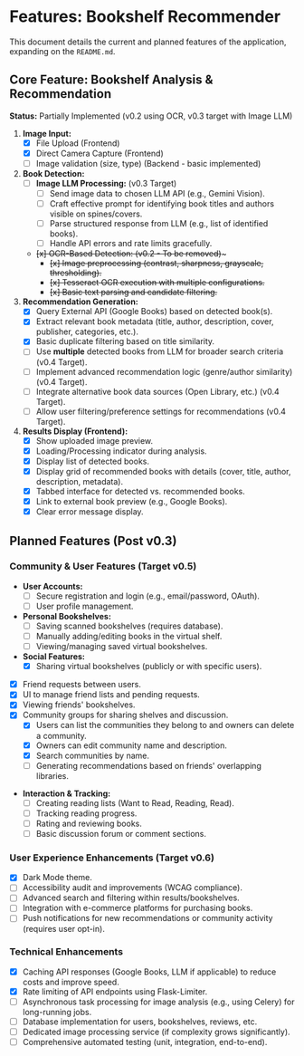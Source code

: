 # Features: Bookshelf Recommender

This document details the current and planned features of the application, expanding on the `README.md`.

## Core Feature: Bookshelf Analysis & Recommendation

**Status:** Partially Implemented (v0.2 using OCR, v0.3 target with Image LLM)

1.  **Image Input:**
    *   [x] File Upload (Frontend)
    *   [x] Direct Camera Capture (Frontend)
    *   [ ] Image validation (size, type) (Backend - basic implemented)
2.  **Book Detection:**
    *   [ ] **Image LLM Processing:** (v0.3 Target)
        *   [ ] Send image data to chosen LLM API (e.g., Gemini Vision).
        *   [ ] Craft effective prompt for identifying book titles and authors visible on spines/covers.
        *   [ ] Parse structured response from LLM (e.g., list of identified books).
        *   [ ] Handle API errors and rate limits gracefully.
    *   ~~[x] OCR-Based Detection: (v0.2 - To be removed)~~~
        *   ~~[x] Image preprocessing (contrast, sharpness, grayscale, thresholding).~~
        *   ~~[x] Tesseract OCR execution with multiple configurations.~~
        *   ~~[x] Basic text parsing and candidate filtering.~~
3.  **Recommendation Generation:**
    *   [x] Query External API (Google Books) based on detected book(s).
    *   [x] Extract relevant book metadata (title, author, description, cover, publisher, categories, etc.).
    *   [x] Basic duplicate filtering based on title similarity.
    *   [ ] Use **multiple** detected books from LLM for broader search criteria (v0.4 Target).
    *   [ ] Implement advanced recommendation logic (genre/author similarity) (v0.4 Target).
    *   [ ] Integrate alternative book data sources (Open Library, etc.) (v0.4 Target).
    *   [ ] Allow user filtering/preference settings for recommendations (v0.4 Target).
4.  **Results Display (Frontend):**
    *   [x] Show uploaded image preview.
    *   [x] Loading/Processing indicator during analysis.
    *   [x] Display list of detected books.
    *   [x] Display grid of recommended books with details (cover, title, author, description, metadata).
    *   [x] Tabbed interface for detected vs. recommended books.
    *   [x] Link to external book preview (e.g., Google Books).
    *   [x] Clear error message display.

## Planned Features (Post v0.3)

### Community & User Features (Target v0.5)

*   **User Accounts:**
    *   [ ] Secure registration and login (e.g., email/password, OAuth).
    *   [ ] User profile management.
*   **Personal Bookshelves:**
    *   [ ] Saving scanned bookshelves (requires database).
    *   [ ] Manually adding/editing books in the virtual shelf.
    *   [ ] Viewing/managing saved virtual bookshelves.
*   **Social Features:**
    *   [x] Sharing virtual bookshelves (publicly or with specific users).
*   [x] Friend requests between users.
*   [x] UI to manage friend lists and pending requests.
*   [x] Viewing friends' bookshelves.
*   [x] Community groups for sharing shelves and discussion.
    *   [x] Users can list the communities they belong to and owners can delete a community.
    *   [x] Owners can edit community name and description.
    *   [x] Search communities by name.
    *   [ ] Generating recommendations based on friends' overlapping libraries.
*   **Interaction & Tracking:**
    *   [ ] Creating reading lists (Want to Read, Reading, Read).
    *   [ ] Tracking reading progress.
    *   [ ] Rating and reviewing books.
    *   [ ] Basic discussion forum or comment sections.

### User Experience Enhancements (Target v0.6)

*   [x] Dark Mode theme.
*   [ ] Accessibility audit and improvements (WCAG compliance).
*   [ ] Advanced search and filtering within results/bookshelves.
*   [ ] Integration with e-commerce platforms for purchasing books.
*   [ ] Push notifications for new recommendations or community activity (requires user opt-in).

### Technical Enhancements

*   [x] Caching API responses (Google Books, LLM if applicable) to reduce costs and improve speed.
*   [x] Rate limiting of API endpoints using Flask-Limiter.
*   [ ] Asynchronous task processing for image analysis (e.g., using Celery) for long-running jobs.
*   [ ] Database implementation for users, bookshelves, reviews, etc.
*   [ ] Dedicated image processing service (if complexity grows significantly).
*   [ ] Comprehensive automated testing (unit, integration, end-to-end). 
